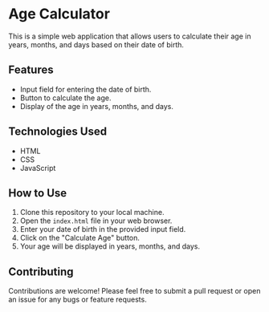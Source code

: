 # Age Calculator

This is a simple web application that allows users to calculate their age in years, months, and days based on their date of birth.

## Features

- Input field for entering the date of birth.
- Button to calculate the age.
- Display of the age in years, months, and days.

## Technologies Used

- HTML
- CSS
- JavaScript

## How to Use

1. Clone this repository to your local machine.
2. Open the `index.html` file in your web browser.
3. Enter your date of birth in the provided input field.
4. Click on the "Calculate Age" button.
5. Your age will be displayed in years, months, and days.


## Contributing

Contributions are welcome! Please feel free to submit a pull request or open an issue for any bugs or feature requests.


